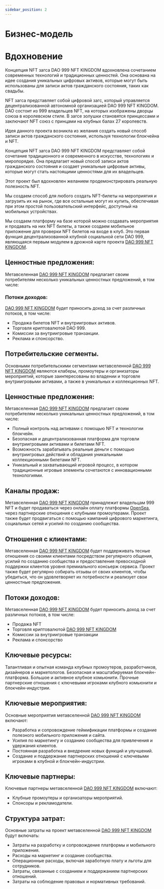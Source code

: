 ```yaml
---
sidebar_position: 2
---
```


# Бизнес-модель

# Вдохновение

Концепция NFT загса DAO 999 NFT KINGDOM вдохновлена сочетанием современных технологий и традиционных ценностей. Она основана на идее создания уникальных цифровых активов, которые могут быть использованы для записи актов гражданского состояния, таких как свадьбы.

NFT загса представляет собой цифровой загс, который управляется децентрализованной автономной организацией DAO 999 NFT KINGDOM. DAO состоит из 999 владельцев NFT, на которых изображены дворцы союза в королевском стиле. В загсе золушки становятся принцессами и заключают NFT союз с принцами на клубных балах 27 королевств.

Идея данного проекта возникла из желания создать новый способ записи актов гражданского состояния, используя технологии блокчейна и NFT.

Концепция NFT загса DAO 999 NFT KINGDOM представляет собой сочетание традиционного и современного в искусстве, технологиях и миропорядке. Она предлагает новый способ записи актов гражданского состояния и создает уникальные цифровые активы, которые могут стать настоящими ценностями для их владельцев.

Этот проект был вдохновлен желанием продемонстрировать реальную полезность NFT.

Мы создаем способ для любого создать NFT-билеты на мероприятия и загрузить их на рынок, где все остальные могут их купить, обеспечивая при этом простой пользовательский интерфейс, доступный на мобильных устройствах.

Мы создаем платформу на базе которой можно создавать мероприятия и продавать на них NFT билеты, а также создаем мобильное приложение для проверки NFT билетов на входе в клуб. Это первая функция децентрализованной клубной социальной сети DAO 999, являющаяся первым модулем в дрожной карте проекта [DAO 999 NFT KINGDOM](https://www.xdao.app/137/dao/0x8e7b1334d184c04B2DAc1dfF03F7fE290e5A5a47).

## Ценностные предложения:

Метавселенная [DAO 999 NFT KINGDOM](https://www.xdao.app/137/dao/0x8e7b1334d184c04B2DAc1dfF03F7fE290e5A5a47) предлагает своим потребителям несколько уникальных ценностных предложений, в том числе:

### Потоки доходов:

[DAO 999 NFT KINGDOM](https://www.xdao.app/137/dao/0x8e7b1334d184c04B2DAc1dfF03F7fE290e5A5a47) будет приносить доход за счет различных потоков, в том числе:

- Продажа билетов NFT и внутриигровых активов.
- Торговля криптовалютой DAO 999.
- Комиссии за внутриигровые транзакции.
- Реклама и спонсорство.

## Потребительские сегменты.

Основными потребительскими сегментами метавселенной [DAO 999 NFT KINGDOM](https://www.xdao.app/137/dao/0x8e7b1334d184c04B2DAc1dfF03F7fE290e5A5a47) являются клаберы, промоутеры и организаторы мероприятий, которые заинтересованы во владении и торговле внутриигровыми активами, а также в уникальных и коллекционных NFT.

## Ценностные предложения:

Метавселенная [DAO 999 NFT KINGDOM](https://www.xdao.app/137/dao/0x8e7b1334d184c04B2DAc1dfF03F7fE290e5A5a47) предлагает своим потребителям несколько уникальных ценностных предложений, в том числе:

- Полный контроль над активами с помощью NFT и технологии блокчейн.
- Безопасная и децентрализованная платформа для торговли внутриигровыми активами и билетами NFT.
- Возможность зарабатывать реальные деньги с помощью внутриигровых действий и обладания уникальными коллекционными билетами NFT.
- Уникальный и захватывающий игровой процесс, в котором традиционные игровые элементы сочетаются с инновационными технологиями.

## Каналы продаж:

Метавселенная [DAO 999 NFT KINGDOM](https://www.xdao.app/137/dao/0x8e7b1334d184c04B2DAc1dfF03F7fE290e5A5a47) принадлежит владельцам 999 NFT и будет продаваться через онлайн оплату платформы [OpenSea](https://opensea.io/999kingdom), через партнерские отношения с клубными промоутерами. Проект также будет продвигаться с помощью кампаний цифрового маркетинга, социальных сетей и усилий по созданию сообщества.

## Отношения с клиентами:

Метавселенная [DAO 999 NFT KINGDOM](https://www.xdao.app/137/dao/0x8e7b1334d184c04B2DAc1dfF03F7fE290e5A5a47) будет поддерживать тесные отношения со своими клиентами посредством регулярного общения, усилий по созданию сообщества и предоставления превосходной поддержки клиентов уровня премиального консьерж сервиса. Проект также будет регулярно собирать отзывы от своих клиентов, чтобы убедиться, что он удовлетворяет их потребности и реализует свои ценностные предложения.

## Потоки доходов:

Метавселенная [DAO 999 NFT KINGDOM](https://www.xdao.app/137/dao/0x8e7b1334d184c04B2DAc1dfF03F7fE290e5A5a47) будет приносить доход за счет различных потоков, в том числе:

- Продажа NFT
- Торговля криптовалютой [DAO 999 NFT KINGDOM](https://www.xdao.app/137/dao/0x8e7b1334d184c04B2DAc1dfF03F7fE290e5A5a47)
- Комиссии за внутриигровые транзакции
- Реклама и спонсорство

## Ключевые ресурсы:

Талантливая и опытная команда клубных промоутеров, разработчиков, дизайнеров и маркетологов.
Безопасная и масштабируемая блокчейн-платформа.
Большое и активное клубное комьюнити.
Прочные партнерские отношения с ключевыми игроками клубного комьюнити и блокчейн-индустрии.

## Ключевые мероприятия:

Основные мероприятия метавселенной [DAO 999 NFT KINGDOM](https://www.xdao.app/137/dao/0x8e7b1334d184c04B2DAc1dfF03F7fE290e5A5a47) включают:

- Разработка и сопровождение геймификации платформы и создание полезного мобильного приложения и сайта.
- Усилия по маркетингу и созданию сообщества для привлечения и удержания клиентов.
- Постоянная разработка и внедрение новых функций и улучшений.
- Создание и поддержание партнерских отношений с ключевыми игроками в клубной и блокчейн-индустрии.

## Ключевые партнеры:

Ключевые партнеры метавселенной [DAO 999 NFT KINGDOM](https://www.xdao.app/137/dao/0x8e7b1334d184c04B2DAc1dfF03F7fE290e5A5a47) включают:

- Клубные промоутеры и организаторы мероприятий.
- Спонсоры и рекламодатели.

## Структура затрат:

Основные затраты на проект метавселенной [DAO 999 NFT KINGDOM](https://www.xdao.app/137/dao/0x8e7b1334d184c04B2DAc1dfF03F7fE290e5A5a47) будут включать:

- Затраты на разработку и сопровождение платформы и мобильного приложения.
- Расходы на маркетинг и создание сообщества.
- Операционные расходы, включая заработную плату и льготы для сотрудников.
- Затраты, связанные с созданием и поддержанием партнерских отношений.
- Затраты на соблюдение правовых и нормативных требований.
